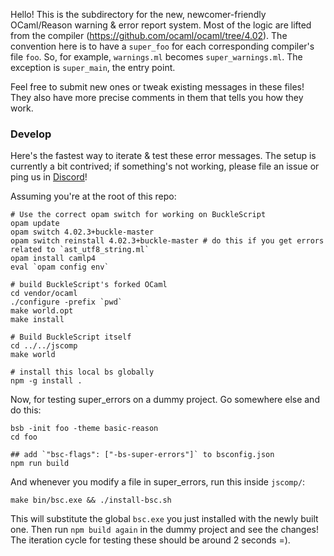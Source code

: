 Hello! This is the subdirectory for the new, newcomer-friendly OCaml/Reason warning & error report system. Most of the logic are lifted from the compiler (https://github.com/ocaml/ocaml/tree/4.02). The convention here is to have a `super_foo` for each corresponding compiler's file `foo`. So, for example, `warnings.ml` becomes `super_warnings.ml`. The exception is `super_main`, the entry point.

Feel free to submit new ones or tweak existing messages in these files! They also have more precise comments in them that tells you how they work.

### Develop

Here's the fastest way to iterate & test these error messages. The setup is currently a bit contrived; if something's not working, please file an issue or ping us in [Discord](discord.gg/reasonml)!

Assuming you're at the root of this repo:

```
# Use the correct opam switch for working on BuckleScript
opam update
opam switch 4.02.3+buckle-master
opam switch reinstall 4.02.3+buckle-master # do this if you get errors related to `ast_utf8_string.ml`
opam install camlp4
eval `opam config env`

# build BuckleScript's forked OCaml
cd vendor/ocaml
./configure -prefix `pwd`
make world.opt
make install

# Build BuckleScript itself
cd ../../jscomp
make world

# install this local bs globally
npm -g install .
```

Now, for testing super_errors on a dummy project. Go somewhere else and do this:

```
bsb -init foo -theme basic-reason
cd foo

## add `"bsc-flags": ["-bs-super-errors"]` to bsconfig.json
npm run build
```

And whenever you modify a file in super_errors, run this inside `jscomp/`:

```
make bin/bsc.exe && ./install-bsc.sh
```

This will substitute the global `bsc.exe` you just installed with the newly built one. Then run `npm build again` in the dummy project and see the changes! The iteration cycle for testing these should be around 2 seconds =).
